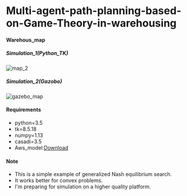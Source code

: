 # Multi-agent-path-planning-based-on-Game-Theory-in-warehousing
#### Warehous_map
##### Simulation_1(Python_TK)
![map_2](https://github.com/lightersp/Multi-agent-path-planning-based-on-Game-Theory-in-warehousing/blob/master/fig/Map_gazebo.gif)
##### Simulation_2(Gazobo)
![gazebo_map](https://github.com/lightersp/Multi-agent-path-planning-based-on-Game-Theory-in-warehousing/blob/master/fig/gazebo-2.gif)
#### Requirements
- python=3.5
- tk=8.5.18
- numpy=1.13
- casadi=3.5
- Aws_model:[Download](https://github.com/aws-robotics/aws-robomaker-small-warehouse-world/tree/ros1/models)
#### Note
+ This is a simple example of generalized Nash equilibrium search.
+ It works better for convex problems.
+ I'm preparing for simulation on a higher quality platform.
